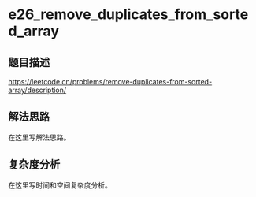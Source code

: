 # e26_remove_duplicates_from_sorted_array

## 题目描述

https://leetcode.cn/problems/remove-duplicates-from-sorted-array/description/

## 解法思路

在这里写解法思路。

## 复杂度分析

在这里写时间和空间复杂度分析。
